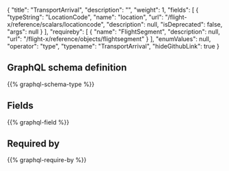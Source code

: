 {
  "title": "TransportArrival",
  "description": "",
  "weight": 1,
  "fields": [
    {
      "typeString": "LocationCode",
      "name": "location",
      "url": "/flight-x/reference/scalars/locationcode",
      "description": null,
      "isDeprecated": false,
      "args": null
    }
  ],
  "requireby": [
    {
      "name": "FlightSegment",
      "description": null,
      "url": "/flight-x/reference/objects/flightsegment"
    }
  ],
  "enumValues": null,
  "operator": "type",
  "typename": "TransportArrival",
  "hideGithubLink": true
}
## GraphQL schema definition

{{% graphql-schema-type %}}

## Fields

{{% graphql-field %}}

## Required by

{{% graphql-require-by %}}
